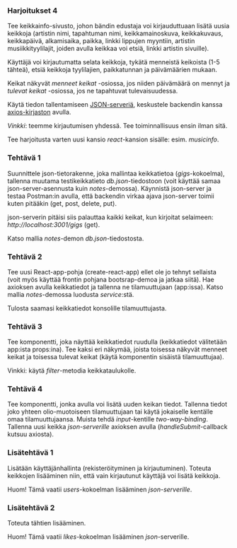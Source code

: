 ### Harjoitukset 4

Tee keikkainfo-sivusto, johon bändin edustaja voi kirjauduttuaan lisätä uusia keikkoja (artistin nimi, tapahtuman nimi, keikkamainoskuva, keikkakuvaus, keikkapäivä, alkamisaika, paikka, linkki lippujen myyntiin, artistin musiikkityylilajit, joiden avulla keikkaa voi etsiä, linkki artistin sivuille).

Käyttäjä voi kirjautumatta selata keikkoja, tykätä menneistä keikoista (1-5 tähteä), etsiä keikkoja tyylilajien, paikkatunnan ja päivämäärien mukaan.

Keikat näkyvät *menneet keikat* -osiossa, jos niiden päivämäärä on mennyt ja *tulevat keikat* -osiossa, jos ne tapahtuvat tulevaisuudessa.

Käytä tiedon tallentamiseen [JSON-serveriä](https://fullstackopen.com/osa2/palvelimella_olevan_datan_hakeminen), keskustele backendin kanssa [axios-kirjaston](https://fullstackopen.com/osa2/palvelimella_olevan_datan_hakeminen#axios-ja-promiset) avulla.

*Vinkki*: teemme kirjautumisen yhdessä. Tee toiminnallisuus ensin ilman sitä.

Tee harjoitusta varten uusi kansio *react*-kansion sisälle: esim. *musicinfo*.

### Tehtävä 1

Suunnittele json-tietorakenne, joka mallintaa keikkatietoa (*gigs*-kokoelma), tallenna muutama testikeikkatieto *db.json*-tiedostoon (voit käyttää samaa json-server-asennusta kuin *notes*-demossa). Käynnistä json-server ja testaa Postman:in avulla, että backendin virkaa ajava json-server toimii kuten pitääkin (get, post, delete, put).

json-serverin pitäisi siis palauttaa kaikki keikat, kun kirjoitat selaimeen: *http://localhost:3001/gigs* (get).

Katso mallia *notes*-demon *db.json*-tiedostosta.

### Tehtävä 2

Tee uusi React-app-pohja (create-react-app) ellet ole jo tehnyt sellaista (voit myös käyttää frontin pohjana bootsrap-demoa ja jatkaa siitä). Hae axioksen avulla keikkatiedot ja tallenna ne tilamuuttujaan (app:issa). Katso mallia *notes*-demossa luodusta *service*:stä.

Tulosta saamasi keikkatiedot konsolille tilamuuttujasta.

### Tehtävä 3

Tee komponentti, joka näyttää keikkatiedot ruudulla (keikkatiedot välitetään app:ista props:ina). Tee kaksi eri näkymää, joista toisessa näkyvät menneet keikat ja toisessa tulevat keikat (käytä komponentin sisäistä tilamuuttujaa).

Vinkki: käytä *filter*-metodia keikkataulukolle.

### Tehtävä 4

Tee komponentti, jonka avulla voi lisätä uuden keikan tiedot. Tallenna tiedot joko yhteen olio-muotoiseen tilamuuttujaan tai käytä jokaiselle kentälle omaa tilamuuttujaansa. Muista tehdä *input*-kentille *two-way-binding*. Tallenna uusi keikka *json-serverille* axioksen avulla (*handleSubmit*-callback kutsuu axiosta).

### Lisätehtävä 1

Lisätään käyttäjänhallinta (rekisteröityminen ja kirjautuminen). Toteuta keikkojen lisääminen niin, että vain kirjautunut käyttäjä voi lisätä keikkoja.

Huom! Tämä vaatii *users*-kokoelman lisääminen *json-serverille*.

### Lisätehtävä 2

Toteuta tähtien lisääminen.

Huom! Tämä vaatii *likes*-kokoelman lisääminen *json*-serverille.